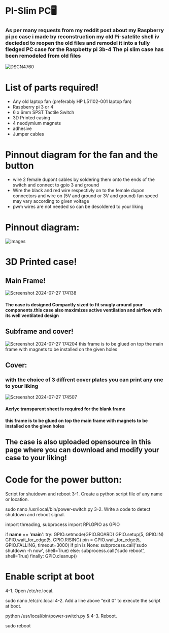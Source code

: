 # PI-Slim PC🖥
### As per many requests from my reddit post about my Raspberry pi pc case i made by reconstruction my old Pi-satelite shell iv decieded to reopen the old files and remodel it into a fully fledged PC case for the Raspbetty pi 3b-4 The pi slim case has been remodeled from old files 
![DSCN4760](https://github.com/user-attachments/assets/0911bc43-b8f9-4fb4-acde-1066c9bbe11b)


# List of parts required!
* Any old laptop fan (preferably HP L51102-001 laptop fan)
* Raspberry pi 3 or 4
* 6 x 6mm SPST Tactile Switch
* 3D Printed casing
* 4 neodymium magnets
* adhesive
* Jumper cables
  
# Pinnout diagram for the fan and the button
* wire 2 female dupont cables by soldering them onto the ends of the switch and connect to gpio 3 and ground
* Wire the black and red wire respectivly on to the female dupon connectors and wire on (5V and ground or 3V and ground) fan speed may vary according to given voltage
* pwm wires are not needed so can be desoldered to your liking
  
# Pinnout diagram:
![images](https://github.com/user-attachments/assets/bfdf7612-63ad-4e66-82d5-10442df5ab19)


# 3D Printed case!
## Main Frame!
![Screenshot 2024-07-27 174138](https://github.com/user-attachments/assets/efd501df-3851-4207-8dd5-e792f931b31f)

#### The case is designed Compactly sized to fit snugly around your components.this case also maximizes active ventilation and airflow with its well ventilated design

## Subframe and cover!
![Screenshot 2024-07-27 174204](https://github.com/user-attachments/assets/7f65e525-c3b3-435f-9569-15ffc55a5040)
this frame is to be glued on top the main frame with magnets to be installed on the given holes
## Cover:
### with the choice of 3 diffrent cover plates you can print any one to your liking 

![Screenshot 2024-07-27 174507](https://github.com/user-attachments/assets/c3cdca55-ed8e-418a-997e-11a0f1b840e5)
#### Acrlyc transparent sheet is required for the blank frame
#### this frame is to be glued on top the main frame with magnets to be installed on the given holes 
## The case is also uploaded opensource in this page where you can download and modify your case to your liking!

# Code for the power button:
Script for shutdown and reboot
3-1. Create a python script file of any name or location.

sudo nano /usr/local/bin/power-switch.py
3-2. Write a code to detect shutdown and reboot signal.

import threading, subprocess
import RPi.GPIO as GPIO

if __name__ == '__main__':
    try:
        GPIO.setmode(GPIO.BOARD)
        GPIO.setup(5, GPIO.IN)
        GPIO.wait_for_edge(5, GPIO.RISING)
        pin = GPIO.wait_for_edge(5, GPIO.FALLING, timeout=3000)
        if pin is None:
            subprocess.call('sudo shutdown -h now', shell=True)
        else:
            subprocess.call('sudo reboot', shell=True)
    finally:
        GPIO.cleanup()
# Enable script at boot
4-1. Open /etc/rc.local.

sudo nano /etc/rc.local
4-2. Add a line above “exit 0” to execute the script at boot.

python /usr/local/bin/power-switch.py &
4-3. Reboot.

sudo reboot
